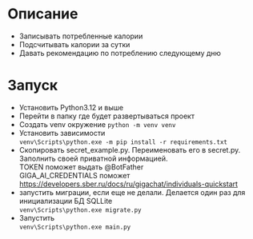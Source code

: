 
# Описание

+ Записывать потребленные калории
+ Подсчитывать калории за сутки
+ Давать рекомендацию по потреблению следующему дню

# Запуск

+ Установить Python3.12 и выше
+ Перейти в папку где будет развертываться проект
+ Создать venv окружение `python -m venv venv`
+ Установить зависимости  
`venv\Scripts\python.exe -m pip install -r requirements.txt`
+ Cкопировать secret_example.py. Переименовать его в secret.py. Заполнить своей приватной информацией.  
TOKEN поможет выдать @BotFather  
GIGA_AI_CREDENTIALS поможет https://developers.sber.ru/docs/ru/gigachat/individuals-quickstart   
+ запустить миграции, если еще не делали. Делается один раз для инициализации БД SQLLite  
`venv\Scripts\python.exe migrate.py`
+ Запустить  
`venv\Scripts\python.exe main.py`
